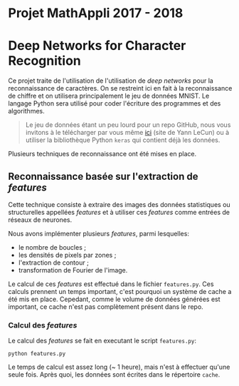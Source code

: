 ﻿
# Projet MathAppli 2017 - 2018
# Deep Networks for Character Recognition

Ce projet traite de l'utilisation de l'utilisation de *deep networks* pour la 
reconnaissance de caractères. On se restreint ici en fait à la reconnaissance 
de chiffre et on utilisera principalement le jeu de données MNIST. 
Le langage Python sera utilisé pour coder l'écriture des programmes et des 
algorithmes.

> Le jeu de données étant un peu lourd pour un repo GitHub, nous vous invitons à 
> le télécharger par vous même [ici](http://yann.lecun.com/exdb/mnist/) (site de 
> Yann LeCun) ou à utiliser la bibliothèque Python `keras` qui contient déjà les 
> données.

Plusieurs techniques de reconnaissance ont été mises en place.


## Reconnaissance basée sur l'extraction de *features*

Cette technique consiste à extraire des images des données statistiques ou 
structurelles appellées *features* et à utiliser ces *features* comme entrées 
de réseaux de neurones.

Nous avons implémenter plusieurs *features*, parmi lesquelles:
- le nombre de boucles ;
- les densités de pixels par zones ;
- l'extraction de contour ;
- transformation de Fourier de l'image.

Le calcul de ces *features* est effectué dans le fichier `features.py`.
Ces calculs prennent un temps important, c'est pourquoi un système de cache 
a été mis en place. Cepedant, comme le volume de données générées est important, 
ce cache n'est pas complètement présent dans le repo.

### Calcul des *features*

Le calcul des *features* se fait en executant le script `features.py`:

```batch
python features.py
```

Le temps de calcul est assez long (~ 1 heure), mais n'est à effectuer 
qu'une seule fois. Après quoi, les données sont écrites dans le répertoire 
`cache`.